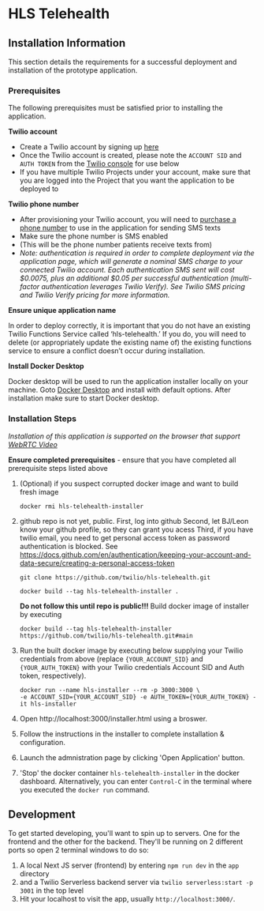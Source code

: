 # HLS Telehealth


## <a name="install"></a>Installation Information

This section details the requirements for a successful deployment and installation of the prototype application.

### Prerequisites

The following prerequisites must be satisfied prior to installing the application.

**Twilio account**

- Create a Twilio account by signing up [here](https://www.twilio.com/try-twilio)
- Once the Twilio account is created,
  please note the `ACCOUNT SID` and `AUTH TOKEN`
  from the [Twilio console](https://console.twilio.com/) for use below
- If you have multiple Twilio Projects under your account, make sure that you are logged into the Project that you want the application to be deployed to

**Twilio phone number**

- After provisioning your Twilio account,
  you will need to [purchase a phone number](https://www.twilio.com/console/phone-numbers/incoming)
  to use in the application for sending SMS texts
- Make sure the phone number is SMS enabled
- (This will be the phone number patients receive texts from)
- <em>Note: authentication is required in order to complete deployment via the application page,
  which will generate a nominal SMS charge to your connected Twilio account.
  Each authentication SMS sent will cost $0.0075,
  plus an additional $0.05 per successful authentication
  (multi-factor authentication leverages Twilio Verify).
  See Twilio SMS pricing and Twilio Verify pricing for more information.</em>

**Ensure unique application name**

In order to deploy correctly, it is important
that you do not have an existing Twilio Functions Service called ‘hls-telehealth.’
If you do, you will need to delete (or appropriately update the existing name of)
the existing functions service to ensure a conflict doesn’t occur during installation.

**Install Docker Desktop**

Docker desktop will be used to run the application installer locally on your machine.
Goto [Docker Desktop](https://www.docker.com/products/docker-desktop)
and install with default options.
After installation make sure to start Docker desktop.


### Installation Steps


*Installation of this application is supported on the browser that support
[WebRTC Video](https://www.twilio.com/docs/video/javascript#supported-browsers)*


**Ensure completed prerequisites** - ensure that you have completed all prerequisite steps listed above

1. (Optional) if you suspect corrupted docker image and want to build fresh image
   ```shell
   docker rmi hls-telehealth-installer
   ```
2. github repo is not yet, public.
   First, log into github
   Second, let BJ/Leon know your github profile, so they can grant you acess
   Third, if you have twilio email, you need to get personal access token as password authentication is blocked. See https://docs.github.com/en/authentication/keeping-your-account-and-data-secure/creating-a-personal-access-token
   ```shell
   git clone https://github.com/twilio/hls-telehealth.git
   ```

   ```shell
   docker build --tag hls-telehealth-installer .
   ```

   **Do not follow this until repo is public!!!** Build docker image of installer by executing
   ```shell
   docker build --tag hls-telehealth-installer https://github.com/twilio/hls-telehealth.git#main
   ```

3. Run the built docker image by executing below supplying your Twilio credentials from above
   (replace `{YOUR_ACCOUNT_SID}` and `{YOUR_AUTH_TOKEN}` with your Twilio credentials Account SID and Auth token, respectively).
    ```shell
    docker run --name hls-installer --rm -p 3000:3000 \
   -e ACCOUNT_SID={YOUR_ACCOUNT_SID} -e AUTH_TOKEN={YOUR_AUTH_TOKEN} -it hls-installer
    ```

4. Open http://localhost:3000/installer.html using a broswer.

5. Follow the instructions in the installer to complete installation & configuration.

6. Launch the admnistration page by clicking 'Open Application' button.

7. 'Stop' the docker container `hls-telehealth-installer` in the docker dashboard.
   Alternatively, you can enter `Control-C` in the terminal where you executed the `docker run` command.

## Development

To get started developing, you'll want to spin up to servers.  One for the frontend and the other for the backend.  They'll be running on 2 different ports so open 2 terminal windows to do so:

1. A local Next JS server (frontend) by entering ```npm run dev``` in the ```app``` directory
2. and a Twilio Serverless backend server via ```twilio serverless:start -p 3001``` in the top level
3. Hit your localhost to visit the app, usually ```http://localhost:3000/```.

